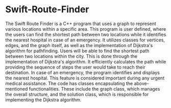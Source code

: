 # Swift-Route-Finder
The Swift Route Finder is a C++ program that uses a graph to represent various locations within a specific area. This program is user defined, where the users can find the shortest path between two locations while it identifies the nearest hospital in case of an emergency. It utilizes classes for vertices, edges, and the graph itself, as well as the implementation of Dijkstra's algorithm for pathfinding. Users will be able to find the shortest path between two locations within the city. This is done through the implementation of Dijkstra's algorithm. It efficiently calculates the path while providing the sequence of steps the user would take to reach their destination. In case of an emergency, the program identifies and displays the nearest hospital. This feature is considered important during any urgent medical assistance. The code has classes encapsulating the above-mentioned functionalities. These include the graph class, which manages the overall structure, and the solution class, which is responsible for implementing the Dijkstra algorithm. 
